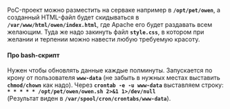 PoC-проект можно разместить на серваке например в **`/opt/pet/owen`**, а созданный
HTML-файл будет скидываться в **`/var/www/html/owen/index.html`**, где Apache
его будет раздавать всем желающим. Туда же надо закинуть файл **`style.css`**,
в котором при желании и терпении можно навести любую требуемую красоту.    
#### Про bash-скрипт ####
Нужен чтобы обновлять данные каждые полминуты. Запускается по крону от
пользователя **`www-data`** (не забыть в нужных местах выставить **`chmod/chown`**
как надо). Через **`crontab -e -u www-data`** выставляем строку:    
**`* * * * * /opt/pet/owen/owen.sh 2>&1 1>/dev/null`**    
(Результат виден в **`/var/spool/cron/crontabs/www-data`**).    
